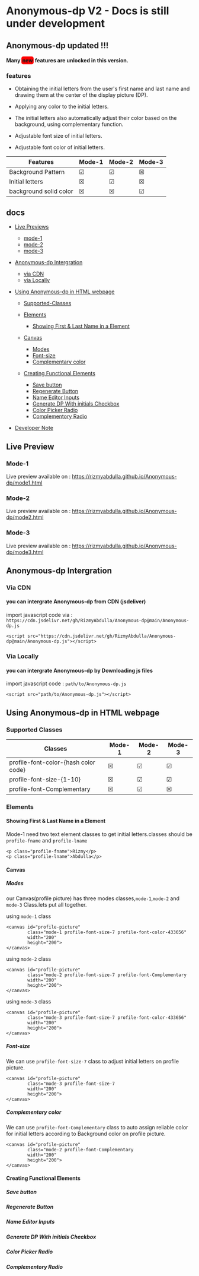 <style>
    .new{
      background-color:red;
      border-radius:5px;
      padding:2px;
      font-weight:bold;
    }
</style>

# Anonymous-dp V2 - Docs is still under development

## Anonymous-dp updated !!!

#### Many <span class="new">new</span> features are unlocked in this version.

### features

- Obtaining the initial letters from the user's first name and last name and drawing them at the center of the display picture (DP).

- Applying any color to the initial letters.

- The initial letters also automatically adjust their color based on the background, using complementary function.

- Adjustable font size of initial letters.

- Adjustable font color of initial letters.

| Features               | Mode-1  | Mode-2  | Mode-3  |
| ---------------------- | ------- | ------- | ------- |
| Background Pattern     | &#9745; | &#9745; | &#9746; |
| Initial letters        | &#9746; | &#9745; | &#9746; |
| background solid color | &#9746; | &#9746; | &#9745; |

## docs

- <a href="#live-preview">Live Previews</a>

  - <a href="#mode-1">mode-1</a>
  - <a href="#mode-2">mode-2</a>
  - <a href="#mode-3">mode-3</a>

- <a href="#intergration">Anonymous-dp Intergration</a>

  - <a href="#cdn">via CDN</a>
  - <a href="#locally">via Locally</a>

<!-- - <a href="#implement">Implementation in HTML Page</a>

  - <a href="#scripts">Scripts</a>
  - <a href="#styles">Styles</a>
  - <a href="#widgets">Widgets</a> -->

- <a href="#using-html">Using Anonymous-dp in HTML webpage</a>

  - <a href="#Supported-Classes">Supported-Classes</a>

  - <a href="#elements">Elements</a>

    - <a href="#showFName">Showing First & Last Name in a Element</a>

  - <a href="#canvas">Canvas</a>
    - <a href="#canvas-mods">Modes</a>
    - <a href="#canvas-font-size">Font-size</a>
    - <a href="#canvas-complementary">Complementary color</a>
  - <a href="#functional">Creating Functional Elements</a>
    - <a href="#save-btn">Save button</a>
    - <a href="#regenerate-btn">Regenerate Button</a>
    - <a href="#Name-Edit">Name Editor Inputs</a>
    - <a href="#initial-checkbox">Generate DP With initials Checkbox</a>
    - <a href="#cp-radio">Color Picker Radio</a>
    - <a href="#complementory-radio">Complementory Radio</a>

- <a href="#dev-note">Developer Note</a>

## Live Preview

### <span id="mode-1">Mode-1</span>

Live preview available on :
https://rizmyabdulla.github.io/Anonymous-dp/mode1.html

### <span id="mode-2">Mode-2</span>

Live preview available on :
https://rizmyabdulla.github.io/Anonymous-dp/mode2.html

### <span id="mode-3">Mode-3</span>

Live preview available on :
https://rizmyabdulla.github.io/Anonymous-dp/mode3.html

## <span id="intergration">Anonymous-dp Intergration</span>

### <span id="cdn">Via CDN</span>

#### you can intergrate Anonymous-dp from CDN (jsdeliver)

import javascript code via :
`https://cdn.jsdelivr.net/gh/RizmyAbdulla/Anonymous-dp@main/Anonymous-dp.js`

```
<script src="https://cdn.jsdelivr.net/gh/RizmyAbdulla/Anonymous-dp@main/Anonymous-dp.js"></script>
```

### <span id="locally">Via Locally</span>

#### you can intergrate Anonymous-dp by Downloading js files

import javascript code :
`path/to/Anonymous-dp.js`

```
<script src="path/to/Anonymous-dp.js"></script>
```

## <span id="using-html">Using Anonymous-dp in HTML webpage</span>

### <span id="Supported-Classes">Supported Classes</span>

| Classes                              | Mode-1  | Mode-2  | Mode-3  |
| ------------------------------------ | ------- | ------- | ------- |
| profile-font-color-{hash color code} | &#9746; | &#9745; | &#9745; |
| profile-font-size-{1-10}             | &#9746; | &#9745; | &#9745; |
| profile-font-Complementary           | &#9746; | &#9745; | &#9746; |

### <span id="elements">Elements</span>

#### <span id="showFName"> Showing First & Last Name in a Element</span>

Mode-1 need two text element classes to get initial letters.classes should be `profile-fname` and `profile-lname`

```
<p class="profile-fname">Rizmy</p>
<p class="profile-lname">Abdulla</p>
```

#### <span id="canvas"> Canvas</span>

##### <span id="canvas-mods">Modes</span>

our Canvas(profile picture) has three modes classes,`mode-1`,`mode-2` and `mode-3` Class.lets put all together.

using `mode-1` class

```
<canvas id="profile-picture"
        class="mode-1 profile-font-size-7 profile-font-color-433656"
        width="200"
        height="200">
</canvas>
```

using `mode-2` class

```
<canvas id="profile-picture"
        class="mode-2 profile-font-size-7 profile-font-Complementary
        width="200"
        height="200">
</canvas>
```

using `mode-3` class

```
<canvas id="profile-picture"
        class="mode-3 profile-font-size-7 profile-font-color-433656"
        width="200"
        height="200">
</canvas>
```

##### <span id="canvas-font-size">Font-size</span>

We can use `profile-font-size-7` class to adjust initial letters on profile picture.

```
<canvas id="profile-picture"
        class="mode-3 profile-font-size-7
        width="200"
        height="200">
</canvas>
```

##### <span id="canvas-complementary">Complementary color</span>

We can use `profile-font-Complementary` class to auto assign reliable color for initial letters according to Background color on profile picture.

```
<canvas id="profile-picture"
        class="mode-2 profile-font-Complementary
        width="200"
        height="200">
</canvas>
```

#### <span id="functional">Creating Functional Elements</span>

##### <span id="save-btn">Save button</span>

##### <span id="regenerate-btn">Regenerate Button</span>

##### <span id="Name-Edit">Name Editor Inputs</span>

##### <span id="initial-checkbox">Generate DP With initials Checkbox</span>

##### <span id="cp-radio">Color Picker Radio</span>

##### <span id="complementory-radio">Complementory Radio</span>
